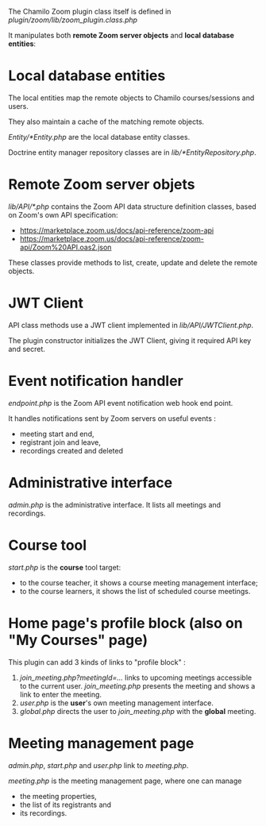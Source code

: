 The Chamilo Zoom plugin class itself is defined in _plugin/zoom/lib/zoom_plugin.class.php_

It manipulates both **remote Zoom server objects** and **local database entities**:

# Local database entities

The local entities map the remote objects to Chamilo courses/sessions and users.

They also maintain a cache of the matching remote objects.

_Entity/*Entity.php_ are the local database entity classes.

Doctrine entity manager repository classes are in _lib/*EntityRepository.php_.

# Remote Zoom server objets

_lib/API/*.php_ contains the Zoom API data structure definition classes,
based on Zoom's own API specification:

* https://marketplace.zoom.us/docs/api-reference/zoom-api
* https://marketplace.zoom.us/docs/api-reference/zoom-api/Zoom%20API.oas2.json

These classes provide methods to list, create, update and delete the remote objects.

# JWT Client

API class methods use a JWT client implemented in _lib/API/JWTClient.php_.

The plugin constructor initializes the JWT Client, giving it required API key and secret.

# Event notification handler

_endpoint.php_ is the Zoom API event notification web hook end point.

It handles notifications sent by Zoom servers on useful events :

* meeting start and end,
* registrant join and leave,
* recordings created and deleted

# Administrative interface

_admin.php_ is the administrative interface.
It lists all meetings and recordings.

# Course tool

_start.php_ is the **course** tool target:

* to the course teacher, it shows a course meeting management interface;
* to the course learners, it shows the list of scheduled course meetings.

# Home page's profile block (also on "My Courses" page)

This plugin can add 3 kinds of links to "profile block" :

1. _join_meeting.php?meetingId=…_ links to upcoming meetings accessible to the current user.
_join_meeting.php_ presents the meeting and shows a link to enter the meeting.
2. _user.php_ is the **user**'s own meeting management interface.
3. _global.php_ directs the user to _join_meeting.php_ with the **global** meeting.

# Meeting management page

_admin.php_, _start.php_ and _user.php_ link to _meeting.php_.

_meeting.php_ is the meeting management page, where one can manage

* the meeting properties,
* the list of its registrants and
* its recordings.